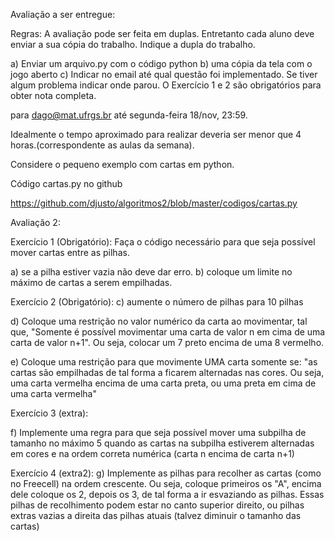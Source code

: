 Avaliação a ser entregue:

Regras:
A avaliação pode ser feita em duplas. Entretanto cada aluno deve enviar a sua cópia do trabalho. Indique a dupla do trabalho.

a) Enviar um arquivo.py com o código python
b) uma cópia da tela com o jogo aberto
c) Indicar no email até qual questão foi implementado. Se tiver algum problema indicar onde parou. O Exercício 1 e 2 são obrigatórios para obter nota completa.

para dago@mat.ufrgs.br até segunda-feira 18/nov, 23:59.

Idealmente o tempo aproximado para realizar deveria ser menor que 4 horas.(correspondente as aulas da semana).

Considere o pequeno exemplo com cartas em python.

Código cartas.py  no github

https://github.com/djusto/algoritmos2/blob/master/codigos/cartas.py


Avaliação 2:

Exercício 1 (Obrigatório):
Faça o código necessário para que seja possível mover cartas entre as pilhas.

a) se a pilha estiver vazia não deve dar erro.
b) coloque um limite no máximo de cartas a serem empilhadas.

Exercício 2 (Obrigatório):
c) aumente o número de pilhas para 10 pilhas

d) Coloque uma restrição no valor numérico da carta ao movimentar, tal que, "Somente é possível movimentar uma carta de valor n em cima de uma carta de valor n+1". Ou seja, colocar um 7 preto encima de uma 8 vermelho.

e) Coloque uma restrição para que movimente UMA carta somente se: "as cartas são empilhadas de tal forma a ficarem alternadas nas cores. Ou seja, uma carta vermelha encima de uma carta preta, ou uma preta em cima de uma carta vermelha"

Exercício 3 (extra):

f) Implemente uma regra para que seja possível mover uma subpilha de tamanho no máximo 5 quando as cartas na subpilha estiverem alternadas em cores e na ordem correta numérica (carta n encima de carta n+1)

Exercício 4 (extra2):
g) Implemente as pilhas para recolher as cartas (como no Freecell) na ordem crescente. Ou seja, coloque primeiros os "A", encima dele coloque os 2, depois os 3, de tal forma a ir esvaziando as pilhas. Essas pilhas de recolhimento podem estar no canto superior direito, ou pilhas extras vazias a direita das pilhas atuais (talvez diminuir o tamanho das cartas)
